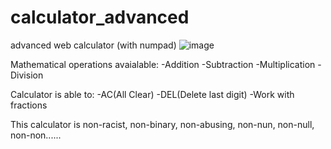 # calculator_advanced
advanced web calculator (with numpad)
![image](https://user-images.githubusercontent.com/42734308/182027828-f4eb6ddb-6c6b-488f-b72e-4b965aefbdee.png)

Mathematical operations avaialable:
  -Addition
  -Subtraction
  -Multiplication
  -Division

Calculator is able to:
  -AC(All Clear)
  -DEL(Delete last digit)
  -Work with fractions

This calculator is non-racist, non-binary, non-abusing, non-nun, non-null, non-non......
